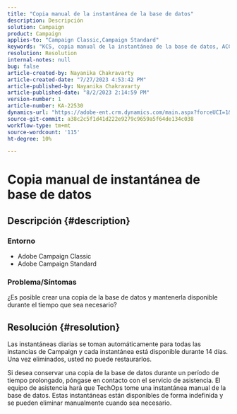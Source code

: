```yaml
---
title: "Copia manual de la instantánea de la base de datos"
description: Descripción
solution: Campaign
product: Campaign
applies-to: "Campaign Classic,Campaign Standard"
keywords: "KCS, copia manual de la instantánea de la base de datos, ACC, ACS, "
resolution: Resolution
internal-notes: null
bug: false
article-created-by: Nayanika Chakravarty
article-created-date: "7/27/2023 4:53:42 PM"
article-published-by: Nayanika Chakravarty
article-published-date: "8/2/2023 2:14:59 PM"
version-number: 1
article-number: KA-22530
dynamics-url: "https://adobe-ent.crm.dynamics.com/main.aspx?forceUCI=1&pagetype=entityrecord&etn=knowledgearticle&id=d7f6e322-9e2c-ee11-bdf4-6045bd006149"
source-git-commit: a38c2c5f1d41d222e9279c9659a5f64de134c038
workflow-type: tm+mt
source-wordcount: '115'
ht-degree: 10%

---
```


# Copia manual de instantánea de base de datos

## Descripción {#description}


### Entorno

- Adobe Campaign Classic
- Adobe Campaign Standard


### Problema/Síntomas

¿Es posible crear una copia de la base de datos y mantenerla disponible durante el tiempo que sea necesario?


## Resolución {#resolution}


Las instantáneas diarias se toman automáticamente para todas las instancias de Campaign y cada instantánea está disponible durante 14 días. Una vez eliminados, usted no puede restaurarlos.

Si desea conservar una copia de la base de datos durante un período de tiempo prolongado, póngase en contacto con el servicio de asistencia. El equipo de asistencia hará que TechOps tome una instantánea manual de la base de datos. Estas instantáneas están disponibles de forma indefinida y se pueden eliminar manualmente cuando sea necesario.
